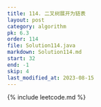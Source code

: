 ```yaml
---
title: 114. 二叉树展开为链表
layout: post
category: algorithm
pk: 6.3
order: 114
file: Solution114.java
markdown: Solution114.md
start: 32
end: -1
skip: 4
last_modified_at: 2023-08-15
---
```


{% include leetcode.md %}